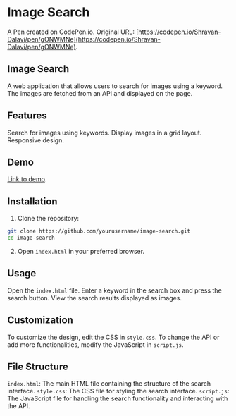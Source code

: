 # Image Search

A Pen created on CodePen.io. Original URL: [https://codepen.io/Shravan-Dalavi/pen/gONWMNe](https://codepen.io/Shravan-Dalavi/pen/gONWMNe).

## Image Search
A web application that allows users to search for images using a keyword. The images are fetched from an API and displayed on the page.

## Features
Search for images using keywords.
Display images in a grid layout.
Responsive design.
## Demo
[Link to demo](https://codepen.io/Shravan-Dalavi/pen/gONWMNe).

## Installation
1. Clone the repository:
```bash
git clone https://github.com/yourusername/image-search.git
cd image-search
```
2. Open `index.html` in your preferred browser.

## Usage
Open the `index.html` file.
Enter a keyword in the search box and press the search button.
View the search results displayed as images.

## Customization
To customize the design, edit the CSS in `style.css`.
To change the API or add more functionalities, modify the JavaScript in `script.js`.

## File Structure
`index.html`: The main HTML file containing the structure of the search interface.
`style.css`: The CSS file for styling the search interface.
`script.js`: The JavaScript file for handling the search functionality and interacting with the API.